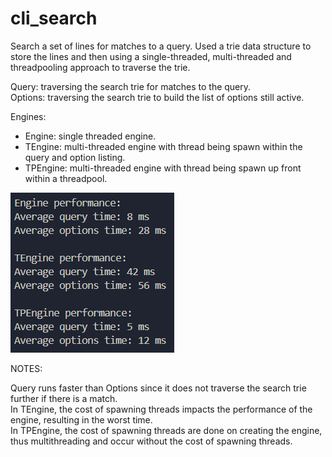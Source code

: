 # cli_search

Search a set of lines for matches to a query. Used a trie data structure to
store the lines and then using a single-threaded, multi-threaded and
threadpooling approach to traverse the trie.

Query: traversing the search trie for matches to the query.<br/>
Options: traversing the search trie to build the list of options still active.

Engines:

- Engine: single threaded engine.
- TEngine: multi-threaded engine with thread being spawn within the query and option listing.
- TPEngine: multi-threaded engine with thread being spawn up front within a threadpool.

![Engines performance](Engines_performance.png)

NOTES:

Query runs faster than Options since it does not traverse the search trie further if there is a match.<br/>
In TEngine, the cost of spawning threads impacts the performance of the engine,
resulting in the worst time.<br/>
In TPEngine, the cost of spawning threads are done on creating the engine,
thus multithreading and occur without the cost of spawning threads.
